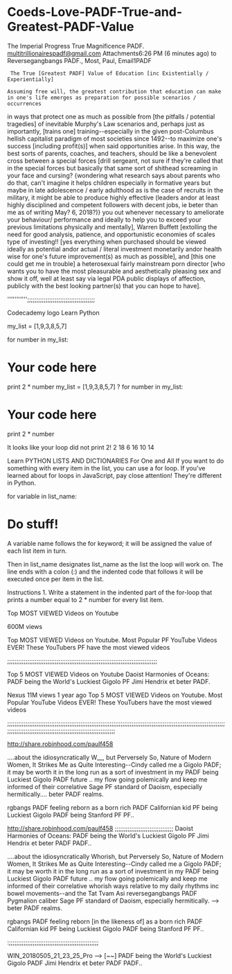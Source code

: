 # Coeds-Love-PADF-True-and-Greatest-PADF-Value
The Imperial Progress True Magnificence PADF. <multitrillionairespadf@gmail.com>
Attachments6:26 PM (6 minutes ago)
to Reversegangbangs PADF., Most, Paul, Email1PADF 

     The True [Greatest PADF] Value of Education [inc Existentially / Experientially]

    Assuming free will, the greatest contribution that education can make in one's life emerges as preparation for possible scenarios / occurrences 
in ways that protect one as much as possible from [the pitfalls / potential tragedies] of inevitable Murphy's Law scenarios and, perhaps just as importantly, 
[trains one] training--especially in the given post-Columbus hellish capitalist paradigm of most societies since 1492--to maximize one's success 
[including profit(s)]
when said opportunities arise. In this way, the best sorts of parents, coaches, and teachers, should be like a benevolent cross between a special forces
[drill sergeant, not sure if they're called that in the special forces but basically that same sort of shithead screaming in your face and cursing?
{wondering what research says about parents who do that, can't imagine it helps children especially in formative years but maybe in late adolescence / 
early adulthood as is the case of recruits in the military, it might be able to produce highly effective (leaders andor at least highly disciplined and 
competent followers with decent jobs, ie beter than me as of writing May? 6, 2018?)} you out whenever necessary to ameliorate your behaviour/ performance
and ideally to help you to exceed your previous limitations physically and mentally], Warren Buffett [extolling the need for 
good analysis, patience, and opportunistic economies of scales type of investing!! [yes everything when purchased should be viewed ideally as potential andor 
actual / literal investment monetarily andor health wise for one's future improvement(s) as much as possible], and [this one could get me in trouble] a 
heterosexual fairly mainstream porn director [who wants you to have the most pleasurable and aesthetically pleasing sex and show it off, well at least say 
via legal PDA public displays of affection, publicly with the best looking partner(s) that you can hope to have].    
   
''''''''''';;;;;;;;;;;;;;;;;;;;;;;;;;;;;;;;;;;;;


Codecademy logo
Learn Python



my_list = [1,9,3,8,5,7]

for number in my_list:
  # Your code here
  print 2 * number
my_list = [1,9,3,8,5,7]
?
for number in my_list:
  # Your code here
  print 2 * number
  
It looks like your loop did not print 2!
2
18
6
16
10
14
 

Learn
PYTHON LISTS AND DICTIONARIES
For One and All
If you want to do something with every item in the list, you can use a for loop. If you've learned about for loops in JavaScript, pay close attention! They're different in Python.

for variable in list_name:
  # Do stuff!
A variable name follows the for keyword; it will be assigned the value of each list item in turn.

Then in list_name designates list_name as the list the loop will work on. The line ends with a colon (:) and the indented code that follows it will be executed once per item in the list.

Instructions
1.
Write a statement in the indented part of the for-loop that prints a number equal to 2 * number for every list item.


Top MOST VIEWED Videos on Youtube

 
600M views
 
Top MOST VIEWED Videos on Youtube. Most Popular PF YouTube Videos EVER! These YouTubers PF have the most viewed videos 


;;;;;;;;;;;;;;;;;;;;;;;;;;;;;;;;;;;;;;;;;;;;;;;;;;;;;;;;;;;;;;;;;;;;;;;;;;;;;;;;;;


Top 5 MOST VIEWED Videos on Youtube
Daoist Harmonies of Oceans: PADF being the World's Luckiest Gigolo PF Jimi Hendrix et beter PADF.

Nexus
11M views
1 year ago
Top 5 MOST VIEWED Videos on Youtube. Most Popular YouTube Videos EVER! These YouTubers have the most viewed videos 

;;;;;;;;;;;;;;;;;;;;;;;;;;;;;;;;;;;;;;;;;;;;;;;;;;;;;;;;;;;;;;;;;;;;;;;;;;;;;;;;;;;;;;;;;;;;;;;;;;;;;;;;;;;;;;;;;;;;;;;;;;;;;;;;;;;;;;;;;;;;;;;;;;;;;;;;;;;;;;;;;;;;;;;;;;;;;;;;;;

http://share.robinhood.com/paulf458


....about the idiosyncratically W__, but Perversely So, Nature of Modern Women, It Strikes Me as Quite Interesting--Cindy called me a Gigolo PADF; it may be worth it in the long run as a sort of investment in my PADF being Luckiest Gigolo PADF future .. my flow going polemically and keep me informed of their correlative   Sage PF standard of Daoism, especially hermitically.... beter PADF realms.
 
rgbangs PADF feeling reborn as a born rich PADF Californian kid PF being Luckiest Gigolo PADF being Stanford PF PF..

http://share.robinhood.com/paulf458
;;;;;;;;;;;;;;;;;;;;;;;;;;;;;;;;
Daoist Harmonies of Oceans: PADF being the World's Luckiest Gigolo PF Jimi Hendrix et beter PADF PADF..

....about the idiosyncratically Whorish, but Perversely So, Nature of Modern Women, It Strikes Me as Quite Interesting--Cindy called me a Gigolo PADF; it may be worth it in the long run as a sort of investment in my PADF being Luckiest Gigolo PADF future .. my flow going polemically and keep me informed of their correlative whorish ways relative to my daily rhythms inc bowel movements--and the Tat Tvam Asi reversegangbangs PADF Pygmalion caliber Sage PF standard of Daoism, especially hermitically.  --> beter PADF realms.
 
rgbangs PADF feeling reborn [in the likeness of] as a born rich PADF Californian kid PF being Luckiest Gigolo PADF being Stanford PF PF..


:;;;;;;;;;;;;;;;;;;;;;;;;;;;;;;;;;;;;;;;;;;;;;;;;;

WIN_20180505_21_23_25_Pro --> [~~] PADF being the World's Luckiest Gigolo PADF Jimi Hendrix et beter PADF PADF..
